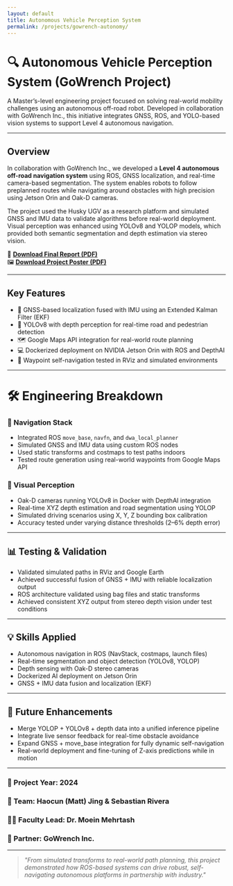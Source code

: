 ```yaml
---
layout: default
title: Autonomous Vehicle Perception System
permalink: /projects/gowrench-autonomy/
---
```


# 🔍 Autonomous Vehicle Perception System (GoWrench Project)

A Master’s-level engineering project focused on solving real-world mobility challenges using an autonomous off-road robot. Developed in collaboration with GoWrench Inc., this initiative integrates GNSS, ROS, and YOLO-based vision systems to support Level 4 autonomous navigation.

---

## Overview

In collaboration with GoWrench Inc., we developed a **Level 4 autonomous off-road navigation system** using ROS, GNSS localization, and real-time camera-based segmentation. The system enables robots to follow preplanned routes while navigating around obstacles with high precision using Jetson Orin and Oak-D cameras.

The project used the Husky UGV as a research platform and simulated GNSS and IMU data to validate algorithms before real-world deployment. Visual perception was enhanced using YOLOv8 and YOLOP models, which provided both semantic segmentation and depth estimation via stereo vision.

📄 **[Download Final Report (PDF)](./docs/pdf/SEP_799_Final_Report_GoWrench.pdf)**  
🖼️ **[Download Project Poster (PDF)](./docs/pdf/SEP_799_Final_Digital_Project_Poster.pdf)**

---

## Key Features

- 📍 GNSS-based localization fused with IMU using an Extended Kalman Filter (EKF)  
- 🧠 YOLOv8 with depth perception for real-time road and pedestrian detection  
- 🗺️ Google Maps API integration for real-world route planning  
- 💻 Dockerized deployment on NVIDIA Jetson Orin with ROS and DepthAI  
- 📡 Waypoint self-navigation tested in RViz and simulated environments  

---

# 🛠️ Engineering Breakdown

### 🧭 Navigation Stack
- Integrated ROS `move_base`, `navfn`, and `dwa_local_planner`  
- Simulated GNSS and IMU data using custom ROS nodes  
- Used static transforms and costmaps to test paths indoors  
- Tested route generation using real-world waypoints from Google Maps API

### 🧠 Visual Perception
- Oak-D cameras running YOLOv8 in Docker with DepthAI integration  
- Real-time XYZ depth estimation and road segmentation using YOLOP  
- Simulated driving scenarios using X, Y, Z bounding box calibration  
- Accuracy tested under varying distance thresholds (2–6% depth error)

---

## 📊 Testing & Validation

- Validated simulated paths in RViz and Google Earth  
- Achieved successful fusion of GNSS + IMU with reliable localization output  
- ROS architecture validated using bag files and static transforms  
- Achieved consistent XYZ output from stereo depth vision under test conditions

---

## 💡 Skills Applied

- Autonomous navigation in ROS (NavStack, costmaps, launch files)  
- Real-time segmentation and object detection (YOLOv8, YOLOP)  
- Depth sensing with Oak-D stereo cameras  
- Dockerized AI deployment on Jetson Orin  
- GNSS + IMU data fusion and localization (EKF)

---

## 🔮 Future Enhancements

- Merge YOLOP + YOLOv8 + depth data into a unified inference pipeline  
- Integrate live sensor feedback for real-time obstacle avoidance  
- Expand GNSS + move_base integration for fully dynamic self-navigation  
- Real-world deployment and fine-tuning of Z-axis predictions while in motion

---

### 📍 Project Year: 2024  
### 👥 Team: Haocun (Matt) Jing & Sebastian Rivera  
### 🧑‍🏫 Faculty Lead: Dr. Moein Mehrtash  
### 🤝 Partner: GoWrench Inc.  

---

> _"From simulated transforms to real-world path planning, this project demonstrated how ROS-based systems can drive robust, self-navigating autonomous platforms in partnership with industry."_


